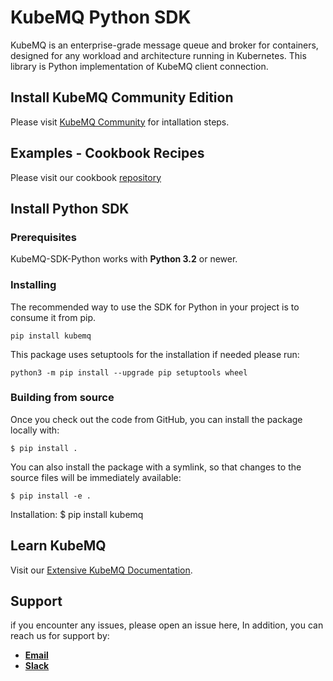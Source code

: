 # KubeMQ Python SDK 

KubeMQ is an enterprise-grade message queue and broker for containers, designed for any workload and architecture running in Kubernetes.
This library is Python implementation of KubeMQ client connection.

## Install KubeMQ Community Edition
Please visit [KubeMQ Community](https://github.com/kubemq-io/kubemq-community) for intallation steps.

## Examples - Cookbook Recipes
Please visit our cookbook [repository](https://github.com/kubemq-io/python-sdk-cookbook)

## Install Python SDK
### Prerequisites

KubeMQ-SDK-Python works with **Python 3.2** or newer.

### Installing
 
The recommended way to use the SDK for Python in your project is to consume it from pip.

```
pip install kubemq
```

This package uses setuptools for the installation if needed please run:
```
python3 -m pip install --upgrade pip setuptools wheel
```

### Building from source

Once you check out the code from GitHub, you can install the package locally with:

```
$ pip install .
```

You can also install the package with a symlink, 
so that changes to the source files will be immediately available:

```
$ pip install -e .
```

Installation:
$ pip install kubemq

## Learn KubeMQ
Visit our [Extensive KubeMQ Documentation](https://docs.kubemq.io/).

## Support
if you encounter any issues, please open an issue here,
In addition, you can reach us for support by:
- [**Email**](mailto://support@kubemq.io)
- [**Slack**](https://kubmq.slack.com)
